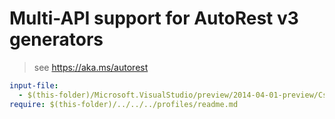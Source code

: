 # Multi-API support for AutoRest v3 generators

> see https://aka.ms/autorest

``` yaml $(enable-multi-api)
input-file:
  - $(this-folder)/Microsoft.VisualStudio/preview/2014-04-01-preview/Csm.json
require: $(this-folder)/../../../profiles/readme.md
```
